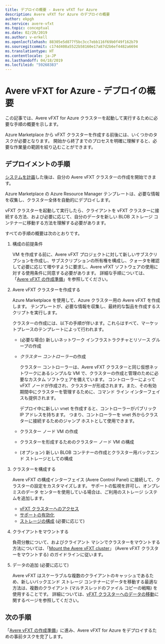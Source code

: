 ```yaml
---
title: デプロイの概要 - Avere vFXT for Azure
description: Avere vFXT for Azure のデプロイの概要
author: ekpgh
ms.service: avere-vfxt
ms.topic: conceptual
ms.date: 02/20/2019
ms.author: v-erkell
ms.openlocfilehash: 88305e5d877f5bc3cc7ebb116f69b0f49f162b79
ms.sourcegitcommit: c174d408a5522b58160e17a87d2b6ef4482a6694
ms.translationtype: HT
ms.contentlocale: ja-JP
ms.lasthandoff: 04/18/2019
ms.locfileid: "59268383"
---
```

# <a name="avere-vfxt-for-azure---deployment-overview"></a>Avere vFXT for Azure - デプロイの概要

この記事では、Avere vFXT for Azure クラスターを起動して実行するために必要な手順の概要を示します。

Azure Marketplace から vFXT クラスターを作成する前後には、いくつかのタスクが必要となります。 開始から終了までのプロセスを明確に理解すると、必要な作業量の範囲を絞り込むことができます。 

## <a name="deployment-steps"></a>デプロイメントの手順

[システムを計画](avere-vfxt-deploy-plan.md)した後は、自分の Avere vFXT クラスターの作成を開始できます。 

Azure Marketplace の Azure Resource Manager テンプレートは、必要な情報を収集し、クラスター全体を自動的にデプロイします。 

vFXT クラスターを起動して実行したら、クライアントを vFXT クラスターに接続する方法、および必要に応じて、自分のデータを新しい BLOB ストレージ コンテナーに移動する方法を理解する必要があります。  

すべての手順の概要は次のとおりです。

1. 構成の前提条件 

   VM を作成する前に、Avere vFXT プロジェクトに対して新しいサブスクリプションを作成し、サブスクリプションの所有権を構成し、クォータを確認して必要に応じて増やすように要求し、Avere vFXT ソフトウェアの使用に対する使用条件に同意する必要があります。 詳細な手順については、「[Avere vFXT の作成準備](avere-vfxt-prereqs.md)」を参照してください。

1. Avere vFXT クラスターを作成する 

   Azure Marketplace を使用して、Azure クラスター用の Avere vFXT を作成します。 テンプレートが、必要な情報を収集し、最終的な製品を作成するスクリプトを実行します。

   クラスターの作成には、以下の手順が伴います。これらはすべて、マーケットプレースのテンプレートによって行われます。 

   * (必要な場合) 新しいネットワーク インフラストラクチャとリソース グループの作成
   * *クラスター コントローラー*の作成  

     クラスター コントローラーは、Avere vFXT クラスターと同じ仮想ネットワークにあるシンプルな VM で、クラスターの作成と管理のために必要なカスタム ソフトウェアを備えています。 コントローラーによって vFXT ノードが作成され、クラスターが形成されます。また、その有効期間中にクラスターを管理するために、コマンド ライン インターフェイスも提供されます。

     デプロイ中に新しい vnet を作成すると、コントローラーがパブリック IP アドレスを持ちます。 つまり、コントローラーを vnet 外からクラスターに接続するためのジャンプ ホストとして使用できます。

   * クラスター ノード VM の作成

   * クラスターを形成するためのクラスター ノード VM の構成

   * (オプション) 新しい BLOB コンテナーの作成とクラスター用バックエンド ストレージとしての構成

1. クラスターを構成する 

   Avere vFXT の構成インターフェイス (Avere Control Panel) に接続して、クラスターの設定をカスタマイズします。 サポートの監視を許可し、オンプレミスのデータ センターを使用している場合は、ご利用のストレージ システムを追加します。

   * [vFXT クラスターへのアクセス](avere-vfxt-cluster-gui.md)
   * [サポートの有効化](avere-vfxt-enable-support.md)
   * [ストレージの構成](avere-vfxt-add-storage.md) (必要に応じて)

1. クライアントをマウントする

   負荷分散について、およびクライアント マシンでクラスターをマウントする方法については、「[Mount the Avere vFXT cluster](avere-vfxt-mount-clients.md)」 (Avere vFXT クラスターをマウントする) のガイドラインに従います。

1. データの追加 (必要に応じて)

   Avere vFXT はスケーラブルな複数のクライアントのキャッシュであるため、新しいバックエンド ストレージ コンテナーにデータを移動する最適な方法は、複数のクライアント (マルチスレッドのファイル コピーの戦略) を使用することです。 詳細については、[vFXT クラスターへのデータの移動](avere-vfxt-data-ingest.md)に関するページを参照してください。

## <a name="next-steps"></a>次の手順

「[Avere vFXT の作成準備](avere-vfxt-prereqs.md)」に進み、Avere vFXT for Azure をデプロイするための事前タスクを完了します。 